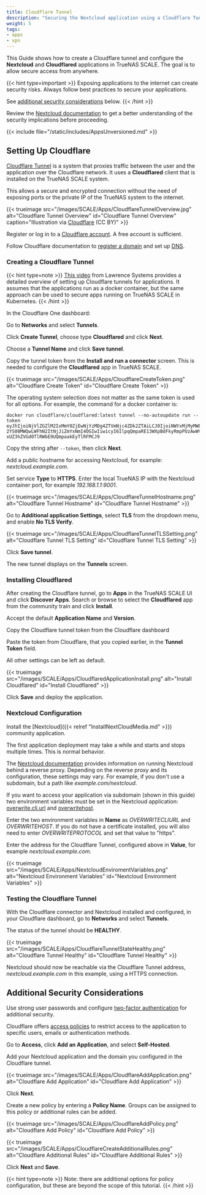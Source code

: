 ```yaml
---
title: Cloudflare Tunnel
description: "Securing the Nextcloud application using a Cloudflare Tunnel."
weight: 5
tags:
- apps
- vpn
---
```


This Guide shows how to create a Cloudflare tunnel and configure the **Nextcloud** and **Cloudflared** applications in TrueNAS SCALE.
The goal is to allow secure access from anywhere.

{{< hint type=important >}}
Exposing applications to the internet can create security risks.
Always follow best practices to secure your applications.

See [additional security considerations](#additional-security-considerations) below.
{{< /hint >}}

Review the [Nextcloud documentation](https://docs.nextcloud.com/server/latest/admin_manual/configuration_server/reverse_proxy_configuration.html) to get a better understanding of the security implications before proceeding.

{{< include file="/static/includes/AppsUnversioned.md" >}}

## Setting Up Cloudflare

[Cloudflare Tunnel](https://developers.cloudflare.com/cloudflare-one/connections/connect-networks/) is a system that proxies traffic between the user and the application over the Cloudflare network.
It uses a **Cloudflared** client that is installed on the TrueNAS SCALE system.

This allows a secure and encrypted connection without the need of exposing ports or the private IP of the TrueNAS system to the internet.

{{< trueimage src="/images/SCALE/Apps/CloudflareTunnelOverview.jpg" alt="Cloudflare Tunnel Overview" id="Cloudflare Tunnel Overview" caption="Illustration via [Cloudflare](https://developers.cloudflare.com/cloudflare-one/connections/connect-networks/) (CC BY)" >}}

Register or log in to a [Cloudflare account](https://dash.cloudflare.com/sign-up).
A free account is sufficient.

Follow Cloudflare documentation to [register a domain](https://developers.cloudflare.com/registrar/) and set up [DNS](https://developers.cloudflare.com/dns/).

### Creating a Cloudflare Tunnel

{{< hint type=note >}}
[This video](https://www.youtube.com/watch?v=eojWaJQvqiw) from Lawrence Systems provides a detailed overview of setting up Cloudflare tunnels for applications.
It assumes that the applications run as a docker container, but the same approach can be used to secure apps running on TrueNAS SCALE in Kubernetes.
{{< /hint >}}

In the Cloudflare One dashboard:

Go to **Networks** and select **Tunnels**.

Click **Create Tunnel**, choose type **Cloudflared** and click **Next**.

Choose a **Tunnel Name** and click **Save tunnel**.

Copy the tunnel token from the **Install and run a connector** screen.
This is needed to configure the **Cloudflared** app in TrueNAS SCALE.

{{< trueimage src="/images/SCALE/Apps/CloudflareCreateToken.png" alt="Cloudflare Create Token" id="Cloudflare Create Token" >}}

The operating system selection does not matter as the same token is used for all options.
For example, the command for a docker container is:

```
docker run cloudflare/cloudflared:latest tunnel --no-autoupdate run --token 
eyJhIjoiNjVlZGZlM2IxMmY0ZjEwNjYzMDg4ZTVmNjc4ZDk2ZTAiLCJ0IjoiNWYxMjMyMWEtZjE
2YS00MWQwLWFhN2ItNjJiZmYxNmI4OGIwIiwicyI6IlpqQmpaRE13WXpBdFkyRmpPUzAwWVRCbU
xUZ3hZVGd0TlRWbE9UQmpaakEyTlRFMCJ9
```

Copy the string after `--token`, then click **Next**.

Add a public hostname for accessing Nextcloud, for example: *nextcloud.example.com*.

Set service **Type** to **HTTPS**.
Enter the local TrueNAS IP with the Nextcloud container port, for example *192.168.1.1:9001*.

{{< trueimage src="/images/SCALE/Apps/CloudflareTunnelHostname.png" alt="Cloudflare Tunnel Hostname" id="Cloudflare Tunnel Hostname" >}}

Go to **Additional application Settings**, select **TLS** from the dropdown menu, and enable **No TLS Verify**.

{{< trueimage src="/images/SCALE/Apps/CloudflareTunnelTLSSetting.png" alt="Cloudflare Tunnel TLS Setting" id="Cloudflare Tunnel TLS Setting" >}}

Click **Save tunnel**.

The new tunnel displays on the **Tunnels** screen.

### Installing Cloudflared

After creating the Cloudflare tunnel, go to **Apps** in the TrueNAS SCALE UI and click **Discover Apps**.
Search or browse to select the **Cloudflared** app from the community train and click **Install**.

Accept the default **Application Name** and **Version**.

Copy the Cloudflare tunnel token from the Cloudflare dashboard

Paste the token from Cloudflare, that you copied earlier, in the **Tunnel Token** field.

All other settings can be left as default.

{{< trueimage src="/images/SCALE/Apps/CloudflaredApplicationInstall.png" alt="Install Cloudflared" id="Install Cloudflared" >}}

Click **Save** and deploy the application.

### Nextcloud Configuration

Install the [Nextcloud]({{< relref "InstallNextCloudMedia.md" >}}) community application.

The first application deployment may take a while and starts and stops multiple times.
This is normal behavior.

The [Nextcloud documentation](https://docs.nextcloud.com/server/latest/admin_manual/configuration_server/reverse_proxy_configuration.html) provides information on running Nextcloud behind a reverse proxy.
Depending on the reverse proxy and its configuration, these settings may vary.
For example, if you don't use a subdomain, but a path like *example.com/nextcloud*.

If you want to access your application via subdomain (shown in this guide) two environment variables must be set in the Nextcloud application: [overwrite.cli.url](https://docs.nextcloud.com/server/latest/admin_manual/configuration_server/config_sample_php_parameters.html#overwrite-cli-url) and [overwritehost](https://docs.nextcloud.com/server/latest/admin_manual/configuration_server/config_sample_php_parameters.html#overwritehost).

Enter the two environment variables in **Name** as *OVERWRITECLIURL* and *OVERWRITEHOST*.
If you do not have a certificate installed, you will also need to enter *OVERWRITEPROTOCOL* and set that value to "https".

Enter the address for the Cloudflare Tunnel, configured above in **Value**, for example *nextcloud.example.com*.

{{< trueimage src="/images/SCALE/Apps/NextcloudEnviromentVariables.png" alt="Nextcloud Environment Variables" id="Nextcloud Environment Variables" >}}

### Testing the Cloudflare Tunnel

With the Cloudflare connector and Nextcloud installed and configured, in your Cloudflare dashboard, go to **Networks** and select **Tunnels**.

The status of the tunnel should be **HEALTHY**.

{{< trueimage src="/images/SCALE/Apps/CloudflareTunnelStateHealthy.png" alt="Cloudflare Tunnel Healthy" id="Cloudflare Tunnel Healthy" >}}

Nextcloud should now be reachable via the Cloudflare Tunnel address, *nextcloud.example.com* in this example, using a HTTPS connection.

## Additional Security Considerations

Use strong user passwords and configure [two-factor authentication](https://docs.nextcloud.com/server/latest/admin_manual/configuration_user/two_factor-auth.html) for additional security.

Cloudflare offers [access policies](https://developers.cloudflare.com/cloudflare-one/policies/access/) to restrict access to the application to specific users, emails or authentication methods.

Go to **Access**, click **Add an Application**, and select **Self-Hosted**.

Add your Nextcloud application and the domain you configured in the Cloudflare tunnel.

{{< trueimage src="/images/SCALE/Apps/CloudflareAddApplication.png" alt="Cloudflare Add Application" id="Cloudflare Add Application" >}}

Click **Next**.

Create a new policy by entering a **Policy Name**. Groups can be assigned to this policy or additional rules can be added.

{{< trueimage src="/images/SCALE/Apps/CloudflareAddPolicy.png" alt="Cloudflare Add Policy" id="Cloudflare Add Policy" >}}

{{< trueimage src="/images/SCALE/Apps/CloudflareCreateAdditionalRules.png" alt="Cloudflare Additional Rules" id="Cloudflare Additional Rules" >}}

Click **Next** and **Save**.

{{< hint type=note >}}
Note: there are additional options for policy configuration, but these are beyond the scope of this tutorial.
{{< /hint >}}
